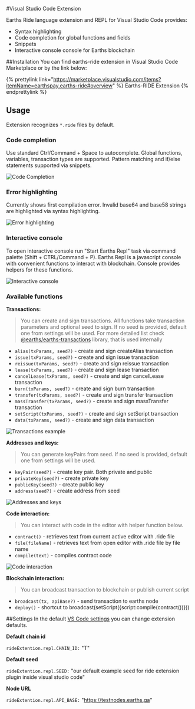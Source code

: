 #Visual Studio Code Extension

Earths Ride language extension and REPL for Visual Studio Code provides:
* Syntax highlighting
* Code completion for global functions and fields
* Snippets
* Interactive console console for Earths blockchain

##Installation
You can find earths-ride extension in Visual Studio Code Marketplace or by the link below:

{% prettylink link="https://marketplace.visualstudio.com/items?itemName=earthspay.earths-ride#overview" %} Earths-RIDE Extension {% endprettylink %}

## Usage
Extension recognizes `*.ride` files by default.

### Code completion
Use standard Ctrl/Command + Space to autocomplete. Global functions, variables, transaction types are supported. Pattern matching and if/else statements supported via snippets.

![Code Completion](../../_assets/vs-completion.gif)

### Error highlighting
Currently shows first compilation error. Invalid base64 and base58 strings are highlighted via syntax highlighting.

![Error highlighting](../../_assets/vs-error.gif)

### Interactive console
To open interactive console run "Start Earths Repl" task via command palette (Shift + CTRL/Command + P). Earths Repl is a javascript console with convenient functions to interact with blockchain. Console provides helpers for these functions.

![Interactive console](../../_assets/vs-repl.gif)

### Available functions

**Transactions:**
> You can create and sign transactions. All functions take transaction parameters and optional seed to sign. If no seed is provided, default one from settings will be used. For more detailed list check [@earths/earths-transactions](https://www.npmjs.com/package/@earths/earths-transactions) library, that is used internally

* `alias(txParams, seed?)` - create and sign createAlias transaction
* `issue(txParams, seed?)` - create and sign issue transaction
* `reissue(txParams, seed?)` - create and sign reissue transaction
* `lease(txParams, seed?)` - create and sign lease transaction
* `cancelLease(txParams, seed?)` - create and sign cancelLease transaction
* `burn(txParams, seed?)` - create and sign burn transaction
* `transfer(txParams, seed?)` - create and sign transfer transaction
* `massTransfer(txParams, seed?)` - create and sign massTransfer transaction
* `setScript(txParams, seed?)` - create and sign setScript transaction
* `data(txParams, seed?)` - create and sign data transaction

![Transactions example](../../_assets/vs-dataTx.gif)


**Addresses and keys:**
> You can generate keyPairs from seed. If no seed is provided, default one from settings will be used.

* `keyPair(seed?)` - create key pair. Both private and public
* `privateKey(seed?)` - create private key
* `publicKey(seed?)` - create public key
* `address(seed?)` - create address from seed

![Addresses and keys](../../_assets/vs-addresses-keys.gif)

**Code interaction:**
> You can interact with code in the editor with helper function below.

* `contract()` - retrieves text from current active editor with .ride file
* `file(fileName)` - retrieves text from open editor with .ride file by file name
* `compile(text)` - compiles contract code

![Code interaction](../../_assets/vs-code-interaction.gif)

**Blockchain interaction:**
> You can broadcast transaction to blockchain or publish current script

* `broadcast(tx, apiBase?)` - send transaction to earths node
* `deploy()` - shortcut to broadcast(setScript({script:compile(contract())}))


##Settings
In the default [VS Code settings](https://code.visualstudio.com/docs/getstarted/settings) you can change extension defaults.

**Default chain id**

`rideExtention.repl.CHAIN_ID:` "T"

**Default seed**

`rideExtention.repl.SEED:` "our default example seed for ride extension plugin inside visual studio code"

**Node URL**

`rideExtention.repl.API_BASE:` "https://testnodes.earths.ga"
